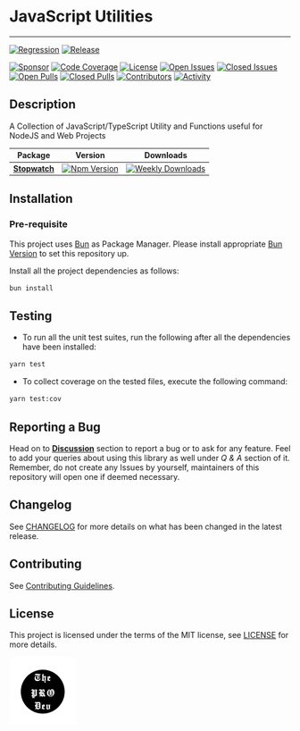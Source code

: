 <!-- markdownlint-configure-file { "MD033": false } -->

# JavaScript Utilities

---

[![Regression](https://github.com/0xTheProDev/js-utils/actions/workflows/regression.yml/badge.svg?style=for-the-badge)](https://github.com/0xTheProDev/js-utils/actions/workflows/regression.yml)
[![Release](https://github.com/0xTheProDev/js-utils/actions/workflows/release.yml/badge.svg?style=for-the-badge)](https://github.com/0xTheProDev/js-utils/actions/workflows/release.yml)

[![Sponsor](https://img.shields.io/badge/sponsor-30363D?style=for-the-badge&logo=GitHub-Sponsors&logoColor=#white)](https://github.com/sponsors/0xTheProDev)
[![Code Coverage](https://img.shields.io/codecov/c/github/0xtheprodev/js-utils?style=for-the-badge&token=Y2LTY0MA2U)](https://codecov.io/github/0xTheProDev/js-utils)
[![License](https://img.shields.io/github/license/0xTheProDev/js-utils?style=for-the-badge&label=license)](https://github.com/0xTheProDev/js-utils/blob/main/LICENSE)
[![Open Issues](https://img.shields.io/github/issues-raw/0xTheProDev/js-utils?style=for-the-badge)](https://github.com/0xTheProDev/js-utils/issues)
[![Closed Issues](https://img.shields.io/github/issues-closed-raw/0xTheProDev/js-utils?style=for-the-badge)](https://github.com/0xTheProDev/js-utils/issues?q=is%3Aissue+is%3Aclosed)
[![Open Pulls](https://img.shields.io/github/issues-pr-raw/0xTheProDev/js-utils?style=for-the-badge)](https://github.com/0xTheProDev/js-utils/pulls)
[![Closed Pulls](https://img.shields.io/github/issues-pr-closed-raw/0xTheProDev/js-utils?style=for-the-badge)](https://github.com/0xTheProDev/js-utils/pulls?q=is%3Apr+is%3Aclosed)
[![Contributors](https://img.shields.io/github/contributors/0xTheProDev/js-utils?style=for-the-badge)](https://github.com/0xTheProDev/js-utils/graphs/contributors)
[![Activity](https://img.shields.io/github/last-commit/0xTheProDev/js-utils?style=for-the-badge&label=most%20recent%20activity)](https://github.com/0xTheProDev/js-utils/pulse)

## Description

A Collection of JavaScript/TypeScript Utility and Functions useful for NodeJS and Web Projects

<table>
  <thead>
    <tr>
      <th>Package</th>
      <th>Version</th>
      <th>Downloads</th>
    </tr>
  </thead>
  <tbody>
    <tr>
      <td>
          <a href="./packages/stopwatch"><strong>Stopwatch</strong></a>
        </td>
      <td>
        <a href="https://www.npmjs.com/package/@theprodev/stopwatch"><img src="https://img.shields.io/npm/v/@theprodev/stopwatch?style=for-the-badge" alt="Npm Version" style="max-width: 100%;"></a>
      </td>
      <td>
        <a href="https://www.npmjs.com/package/@theprodev/stopwatch"><img src="https://img.shields.io/npm/dw/@theprodev/stopwatch?style=for-the-badge" alt="Weekly Downloads" style="max-width: 100%;"></a>
      </td>
    </tr>
  </tbody>
</table>

## Installation

### Pre-requisite

This project uses [Bun](https://bun.sh) as Package Manager. Please install appropriate [Bun Version](.bun-version) to set this repository up.

Install all the project dependencies as follows:

```sh
bun install
```

## Testing

- To run all the unit test suites, run the following after all the dependencies have been installed:

```sh
yarn test
```

- To collect coverage on the tested files, execute the following command:

```sh
yarn test:cov
```

## Reporting a Bug

Head on to [**Discussion**](https://github.com/0xTheProDev/js-utils/discussions) section to report a bug or to ask for any feature. Feel to add your queries about using this library as well under _Q & A_ section of it. Remember, do not create any Issues by yourself, maintainers of this repository will open one if deemed necessary.

## Changelog

See [CHANGELOG](https://github.com/0xTheProDev/js-utils/blob/main/CHANGELOG.md) for more details on what has been changed in the latest release.

## Contributing

See [Contributing Guidelines](https://github.com/0xTheProDev/js-utils/blob/main/.github/CONTRIBUTING.md).

## License

This project is licensed under the terms of the MIT license, see [LICENSE](https://github.com/0xTheProDev/js-utils/blob/main/LICENSE) for more details.

<a href="https://github.com/0xTheProDev">
  <img src=".github/assets/the-pro-dev-original.png" alt="The Pro Dev" height="120" width="120"/>
</a>
